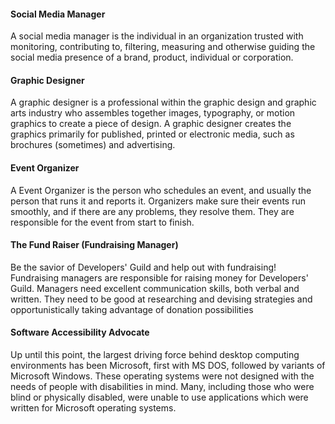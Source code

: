 #### Social Media Manager 
A social media manager is the individual in an organization trusted with monitoring, contributing to, filtering, measuring and otherwise guiding the social media presence of a brand, product, individual or corporation.
#### Graphic Designer
A graphic designer is a professional within the graphic design and graphic arts industry who assembles together images, typography, or motion graphics to create a piece of design. A graphic designer creates the graphics primarily for published, printed or electronic media, such as brochures (sometimes) and advertising.
#### Event Organizer
A Event Organizer is the person who schedules an event, and usually the person that runs it and reports it. Organizers make sure their events run smoothly, and if there are any problems, they resolve them. They are responsible for the event from start to finish.
#### The Fund Raiser (Fundraising Manager)
Be the savior of Developers' Guild and help out with fundraising! Fundraising managers are responsible for raising money for Developers' Guild. Managers need excellent communication skills, both verbal and written. They need to be good at researching and devising strategies and opportunistically taking advantage of donation possibilities
#### Software Accessibility Advocate
Up until this point, the largest driving force behind desktop computing environments has been Microsoft, first with MS DOS, followed by variants of Microsoft Windows. These operating systems were not designed with the needs of people with disabilities in mind. Many, including those who were blind or physically disabled, were unable to use applications which were written for Microsoft operating systems.

